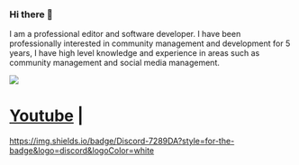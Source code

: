 ### Hi there 👋
I am a professional editor and software developer. I have been professionally interested in community management and development for 5 years, I have high level knowledge and experience in areas such as community management and social media management.

![](https://komarev.com/ghpvc/?username=umutxyp&color=blue)

# [Youtube](https://youtube.com/UmutBayraktarYT) | 
<a href="discord.gg/codes">https://img.shields.io/badge/Discord-7289DA?style=for-the-badge&logo=discord&logoColor=white</a>
